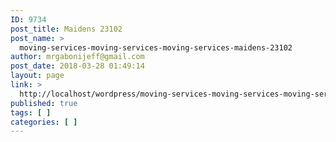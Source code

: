 ```yaml
---
ID: 9734
post_title: Maidens 23102
post_name: >
  moving-services-moving-services-moving-services-maidens-23102
author: mrgabonijeff@gmail.com
post_date: 2018-03-28 01:49:14
layout: page
link: >
  http://localhost/wordpress/moving-services-moving-services-moving-services-maidens-23102/
published: true
tags: [ ]
categories: [ ]
---
```

